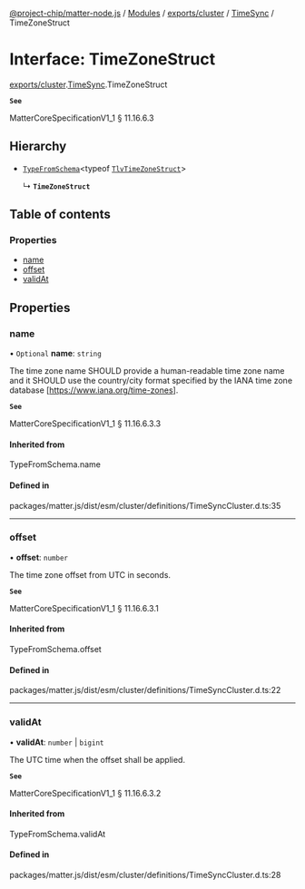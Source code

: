 [@project-chip/matter-node.js](../README.md) / [Modules](../modules.md) / [exports/cluster](../modules/exports_cluster.md) / [TimeSync](../modules/exports_cluster.TimeSync.md) / TimeZoneStruct

# Interface: TimeZoneStruct

[exports/cluster](../modules/exports_cluster.md).[TimeSync](../modules/exports_cluster.TimeSync.md).TimeZoneStruct

**`See`**

MatterCoreSpecificationV1_1 § 11.16.6.3

## Hierarchy

- [`TypeFromSchema`](../modules/exports_tlv.md#typefromschema)\<typeof [`TlvTimeZoneStruct`](../modules/exports_cluster.TimeSync.md#tlvtimezonestruct)\>

  ↳ **`TimeZoneStruct`**

## Table of contents

### Properties

- [name](exports_cluster.TimeSync.TimeZoneStruct.md#name)
- [offset](exports_cluster.TimeSync.TimeZoneStruct.md#offset)
- [validAt](exports_cluster.TimeSync.TimeZoneStruct.md#validat)

## Properties

### name

• `Optional` **name**: `string`

The time zone name SHOULD provide a human-readable time zone name and it SHOULD use the country/city format
specified by the IANA time zone database [https://www.iana.org/time-zones].

**`See`**

MatterCoreSpecificationV1_1 § 11.16.6.3.3

#### Inherited from

TypeFromSchema.name

#### Defined in

packages/matter.js/dist/esm/cluster/definitions/TimeSyncCluster.d.ts:35

___

### offset

• **offset**: `number`

The time zone offset from UTC in seconds.

**`See`**

MatterCoreSpecificationV1_1 § 11.16.6.3.1

#### Inherited from

TypeFromSchema.offset

#### Defined in

packages/matter.js/dist/esm/cluster/definitions/TimeSyncCluster.d.ts:22

___

### validAt

• **validAt**: `number` \| `bigint`

The UTC time when the offset shall be applied.

**`See`**

MatterCoreSpecificationV1_1 § 11.16.6.3.2

#### Inherited from

TypeFromSchema.validAt

#### Defined in

packages/matter.js/dist/esm/cluster/definitions/TimeSyncCluster.d.ts:28

